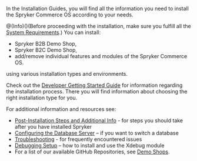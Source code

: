 In the Installation Guides, you will find all the information you need to install the Spryker Commerce OS according to your needs.

@(Info)()(Before proceeding with the installation, make sure you fulfill all the [System Requirements](https://documentation.spryker.com/v2/docs/system-requirements).)
You can install:

* Spryker B2B Demo Shop,
* Spryker B2C Demo Shop,
* add/remove individual features and modules of the Spryker Commerce OS.

using various installation types and environments.
 
Check out the [Developer Getting Started Guide](https://documentation.spryker.com/v2/docs/dev-getting-started) for information regarding the installation process. There you will find information about choosing the right installation type for you.

For additional information and resources see:

* [Post-Installation Steps and Additional Info](https://documentation.spryker.com/v2/docs/post-installation-steps-and-additional-info) - for steps you should take after you have installed Spryker
* [Configuring the Database Server](https://documentation.spryker.com/v2/docs/configure-database-server) – if you want to switch a database
* [Troubleshooting](https://documentation.spryker.com/v2/docs/troubleshooting) - for frequently encountered issues
* [Debugging Setup](https://documentation.spryker.com/v2/docs/debugging-setup) – how to install and use the Xdebug module
* For a list of our available GitHub Repositories, see [Demo Shops](https://documentation.spryker.com/v2/docs/demoshops).